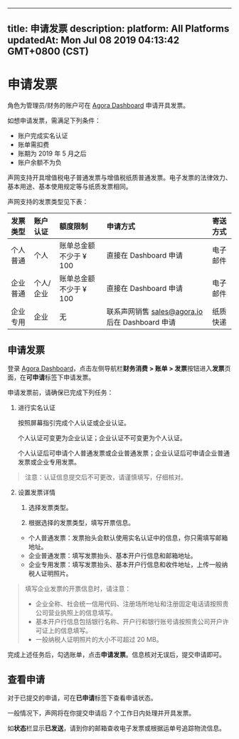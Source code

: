 
---
title: 申请发票
description: 
platform: All Platforms
updatedAt: Mon Jul 08 2019 04:13:42 GMT+0800 (CST)
---
# 申请发票
角色为管理员/财务的账户可在 [Agora Dashboard](https://dashboard.agora.io/) 申请开具发票。

如想申请发票，需满足下列条件：

- 账户完成实名认证
- 账单需扣费
- 账期为 2019 年 5 月之后
- 账户余额不为负

声网支持开具增值税电子普通发票与增值税纸质普通发票。电子发票的法律效力、基本用途、基本使用规定等与纸质发票相同。

声网支持的发票类型见下表：

| 发票类型 | 账户认证  | 额度限制               | 申请方式                                                     | 寄送方式 |
| :------- | :-------- | :--------------------- | :----------------------------------------------------------- | :------- |
| 个人普通 | 个人      | 账单总金额不少于 ¥ 100 | 直接在 Dashboard 申请                                        | 电子邮件 |
| 企业普通 | 个人/企业 | 账单总金额不少于 ¥ 100 | 直接在 Dashboard 申请                                        | 电子邮件 |
| 企业专用 | 企业      | 无                     | 联系声网销售 [sales@agora.io](mailto:sales@agora.io) 后在 Dashboard 申请 | 纸质快递 |

## 申请发票

登录 [Agora Dashboard](https://dashboard.agora.io/)，点击左侧导航栏**财务消费 > 账单 > 发票**按钮进入**发票**页面，在**可申请**标签下申请发票。

申请发票前，请确保已完成下列任务：

1. 进行实名认证

	按照屏幕指引完成个人认证或企业认证。
	
	个人认证可变更为企业认证；企业认证不可变更为个人认证。
	
	个人认证后可申请个人普通发票或企业普通发票；企业认证后可申请企业普通发票或企业专用发票。
	
>注意：认证信息提交后不可更改，请谨慎填写，仔细核对。

2. 设置发票详情

   1) 选择发票类型。
   
   2) 根据选择的发票类型，填写开票信息。
   
	* 个人普通发票：发票抬头会默认使用实名认证中的信息，你只需填写邮箱地址。
	* 企业普通发票：填写发票抬头、基本开户行信息和邮箱地址。
	* 企业专用发票：填写发票抬头、基本开户行信息和收件地址，上传一般纳税人证明照片。
	
> 填写企业发票的开票信息时，请注意：
> - 企业全称、社会统一信用代码、注册场所地址和注册固定电话请按照贵公司营业执照上的信息填写。
> - 基本开户行信息包括银行名称、开户行和银行账号请按照贵公司开户许可证上的信息填写。
> - 一般纳税人证明照片的大小不可超过 20 MB。

完成上述任务后，勾选账单，点击**申请发票**。信息核对无误后，提交申请即可。

## 查看申请

对于已提交的申请，可在**已申请**标签下查看申请状态。

一般情况下，声网将在你提交申请后 7 个工作日内处理并开具发票。

如**状态**栏显示**已发送**，请到你的邮箱查收电子发票或根据运单号追踪物流信息。


